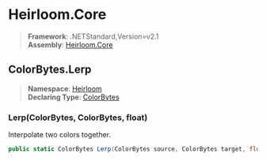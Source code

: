# Heirloom.Core

> **Framework**: .NETStandard,Version=v2.1  
> **Assembly**: [Heirloom.Core][0]  

## ColorBytes.Lerp

> **Namespace**: [Heirloom][0]  
> **Declaring Type**: [ColorBytes][1]  

### Lerp(ColorBytes, ColorBytes, float)

Interpolate two colors together.

```cs
public static ColorBytes Lerp(ColorBytes source, ColorBytes target, float factor)
```

[0]: ../../../Heirloom.Core.md
[1]: ../ColorBytes.md
